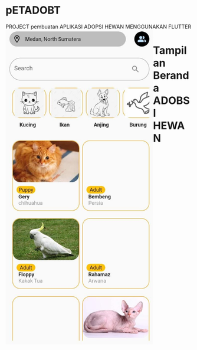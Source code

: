 # pETADOBT

PROJECT pembuatan APLIKASI ADOPSI HEWAN MENGGUNAKAN FLUTTER
<img align="left" alt="coding" width="400" src="https://github.com/aRiQdark/Muhammad-Ariq-Pratama/blob/main/WhatsApp%20Image%202023-08-24%20at%2013.16.46.jpg">


<h1>Tampilan Beranda ADOBSI HEWAN</h1>


